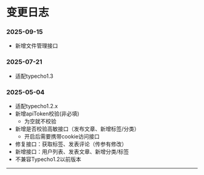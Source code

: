 # 变更日志

### 2025-09-15
- 新增文件管理接口

### 2025-07-21

- 适配typecho1.3

### 2025-05-04

- 适配typecho1.2.x
- 新增apiToken校验(非必填)
  - 为空就不校验
- 新增是否校验高敏接口（发布文章、新增标签/分类）
  - 开启后需要携带cookie访问接口
- 修复接口：获取标签、发表评论（传参有修改）
- 新增接口：用户列表、发表文章、新增分类/标签
- 不兼容Typecho1.2以前版本

------
